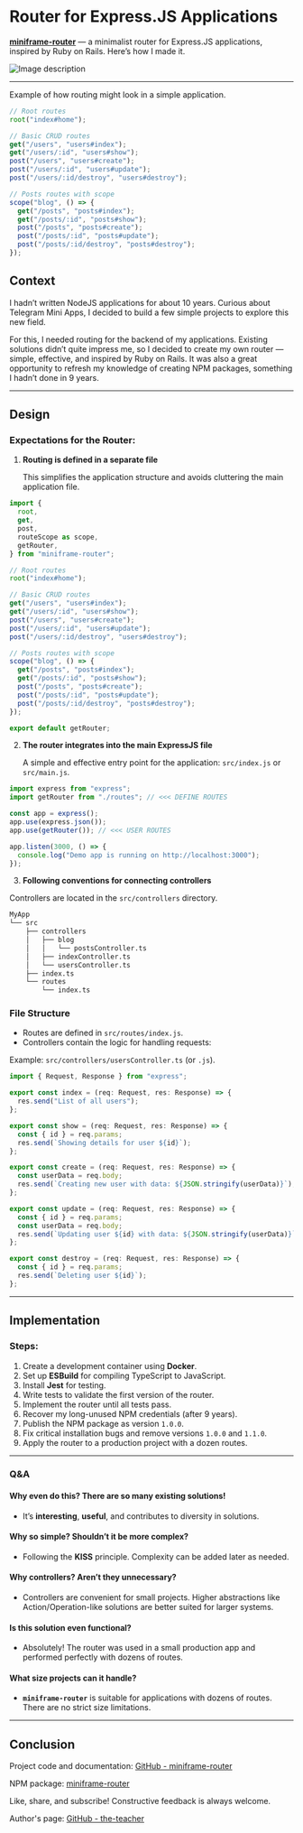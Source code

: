 # Router for Express.JS Applications

**[miniframe-router](https://www.npmjs.com/package/miniframe-router)** — a minimalist router for Express.JS applications, inspired by Ruby on Rails. Here’s how I made it.

![Image description](https://dev-to-uploads.s3.amazonaws.com/uploads/articles/p5t1zaooq2323t3sxf37.png)

---

Example of how routing might look in a simple application.

```js
// Root routes
root("index#home");

// Basic CRUD routes
get("/users", "users#index");
get("/users/:id", "users#show");
post("/users", "users#create");
post("/users/:id", "users#update");
post("/users/:id/destroy", "users#destroy");

// Posts routes with scope
scope("blog", () => {
  get("/posts", "posts#index");
  get("/posts/:id", "posts#show");
  post("/posts", "posts#create");
  post("/posts/:id", "posts#update");
  post("/posts/:id/destroy", "posts#destroy");
});
```

## Context

I hadn’t written NodeJS applications for about 10 years. Curious about Telegram Mini Apps, I decided to build a few simple projects to explore this new field.

For this, I needed routing for the backend of my applications. Existing solutions didn’t quite impress me, so I decided to create my own router — simple, effective, and inspired by Ruby on Rails. It was also a great opportunity to refresh my knowledge of creating NPM packages, something I hadn’t done in 9 years.

---

## Design

### Expectations for the Router:

1. **Routing is defined in a separate file**

   This simplifies the application structure and avoids cluttering the main application file.

```js
import {
  root,
  get,
  post,
  routeScope as scope,
  getRouter,
} from "miniframe-router";

// Root routes
root("index#home");

// Basic CRUD routes
get("/users", "users#index");
get("/users/:id", "users#show");
post("/users", "users#create");
post("/users/:id", "users#update");
post("/users/:id/destroy", "users#destroy");

// Posts routes with scope
scope("blog", () => {
  get("/posts", "posts#index");
  get("/posts/:id", "posts#show");
  post("/posts", "posts#create");
  post("/posts/:id", "posts#update");
  post("/posts/:id/destroy", "posts#destroy");
});

export default getRouter;
```

2. **The router integrates into the main ExpressJS file**

   A simple and effective entry point for the application: `src/index.js` or `src/main.js`.

```js
import express from "express";
import getRouter from "./routes"; // <<< DEFINE ROUTES

const app = express();
app.use(express.json());
app.use(getRouter()); // <<< USER ROUTES

app.listen(3000, () => {
  console.log("Demo app is running on http://localhost:3000");
});
```

3. **Following conventions for connecting controllers**

Controllers are located in the `src/controllers` directory.

```bash
MyApp
└── src
    ├── controllers
    │   ├── blog
    │   │   └── postsController.ts
    │   ├── indexController.ts
    │   └── usersController.ts
    ├── index.ts
    └── routes
        └── index.ts
```

### File Structure

- Routes are defined in `src/routes/index.js`.
- Controllers contain the logic for handling requests:

Example: `src/controllers/usersController.ts` (or `.js`).

```ts
import { Request, Response } from "express";

export const index = (req: Request, res: Response) => {
  res.send("List of all users");
};

export const show = (req: Request, res: Response) => {
  const { id } = req.params;
  res.send(`Showing details for user ${id}`);
};

export const create = (req: Request, res: Response) => {
  const userData = req.body;
  res.send(`Creating new user with data: ${JSON.stringify(userData)}`);
};

export const update = (req: Request, res: Response) => {
  const { id } = req.params;
  const userData = req.body;
  res.send(`Updating user ${id} with data: ${JSON.stringify(userData)}`);
};

export const destroy = (req: Request, res: Response) => {
  const { id } = req.params;
  res.send(`Deleting user ${id}`);
};
```

---

## Implementation

### Steps:

1. Create a development container using **Docker**.
2. Set up **ESBuild** for compiling TypeScript to JavaScript.
3. Install **Jest** for testing.
4. Write tests to validate the first version of the router.
5. Implement the router until all tests pass.
6. Recover my long-unused NPM credentials (after 9 years).
7. Publish the NPM package as version `1.0.0`.
8. Fix critical installation bugs and remove versions `1.0.0` and `1.1.0`.
9. Apply the router to a production project with a dozen routes.

---

### Q&A

#### Why even do this? There are so many existing solutions!

- It’s **interesting**, **useful**, and contributes to diversity in solutions.

#### Why so simple? Shouldn’t it be more complex?

- Following the **KISS** principle. Complexity can be added later as needed.

#### Why controllers? Aren’t they unnecessary?

- Controllers are convenient for small projects. Higher abstractions like Action/Operation-like solutions are better suited for larger systems.

#### Is this solution even functional?

- Absolutely! The router was used in a small production app and performed perfectly with dozens of routes.

#### What size projects can it handle?

- **`miniframe-router`** is suitable for applications with dozens of routes. There are no strict size limitations.

---

## Conclusion

Project code and documentation: [GitHub - miniframe-router](https://github.com/the-teacher)

NPM package: [miniframe-router](https://www.npmjs.com/package/miniframe-router)

Like, share, and subscribe! Constructive feedback is always welcome.

Author's page: [GitHub - the-teacher](https://github.com/the-teacher)
